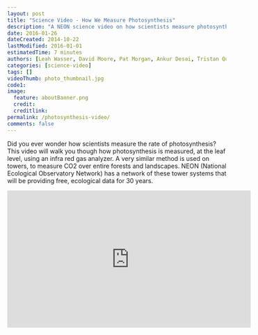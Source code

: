 ```yaml
---
layout: post
title: "Science Video - How We Measure Photosynthesis"
description: "A NEON science video on how scientists measure photosynthesis"
date: 2016-01-26
dateCreated: 2014-10-22
lastModified: 2016-01-01
estimatedTime: 7 minutes 
authors: [Leah Wasser, David Moore, Pat Morgan, Ankur Desai, Tristan Quaif, Claire Lunch, Derek Smith, Shelley Petroy, Colin Williams]
categories: [science-video]
tags: []
videoThumb: photo_thumbnail.jpg
code1: 
image:
  feature: aboutBanner.png
  credit:
  creditlink:
permalink: /photosynthesis-video/
comments: false
---
```



Did you ever wonder how scientists measure the rate of photosynthesis? This 
video will walk you though how photosynthesis is measured, at the leaf level, 
using an infra red gas analyzer. A very similar method is used on towers, to 
measure CO2 over entire forests and landscapes. NEON (National Ecological 
Observatory Network) has a network of these tower systems that will be providing 
free, ecological data for 30 years.

<iframe width="560" height="315" src="https://www.youtube.com/embed/PlEzyZadA90" frameborder="0" allowfullscreen></iframe>